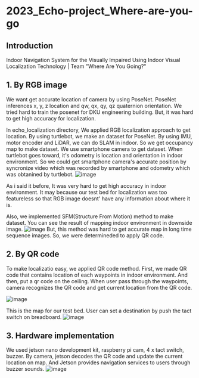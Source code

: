 # 2023_Echo-project_Where-are-you-go

## Introduction
Indoor Navigation System for the Visually Impaired Using Indoor Visual Localization Technology | Team "Where Are You Going?"

## 1. By RGB image
We want get accurate location of camera by using PoseNet. PoseNet inferences x, y, z location and qw, qx, qy, qz quaternion orientation.
We tried hard to train the posenet for DKU engineering building. But, it was hard to get high accuracy for localization.

In echo_localization directory, We applied RGB localization approach to get location.
By using turtlebot, we make an dataset for PoseNet.
By using IMU, motor encoder and LiDAR, we can do SLAM in indoor.
So we get occupancy map to make dataset. We use smartphone camera to get dataset.
When turtlebot goes toward, it's odometry is location and orientation in indoor environment. So we could get smartphone camera's accurate position by syncronize video which was recorded by smartphone and odometry which was obtanined by turtlebot.
![image](https://github.com/gigohe2/2023_Echo-project_Where-are-you-go/assets/59073888/d0921b77-6ee1-4423-bda4-ed60f51adc63)

As i said it before, It was very hard to get high accuracy in indoor environment. It may because our test bed for localization was too featureless so that RGB image doesnt' have any information about where it is.

Also, we implemented SFM(Structure From Motion) method to make dataset. You can see the result of mapping indoor environment in downside image.
![image](https://github.com/gigohe2/2023_Echo-project_Where-are-you-go/assets/59073888/78db11f1-c412-4da8-b2a2-79f825daaf37)
But, this method was hard to get accurate map in long time sequence images. So, we were determineded to apply QR code.


## 2. By QR code
To make localizatio easy, we applied QR code method. 
First, we made QR code that contains location of each waypoints in indoor environment.
And then, put a qr code on the ceiling. When user pass through the waypoints, camera recognizes the QR code and get current location from the QR code.

![image](https://github.com/gigohe2/2023_Echo-project_Where-are-you-go/assets/59073888/86dfc840-bd53-4884-9e08-e6e57923bfff)

This is the map for our test bed. User can set a destination by push the tact switch on breadboard.
![image](https://github.com/gigohe2/2023_Echo-project_Where-are-you-go/assets/59073888/9684b27c-61ea-470e-9f85-b68032ab537a)


## 3. Hardware implementation
We used jetson nano development kit, raspberry pi cam, 4 x tact switch, buzzer.
By camera, jetson decodes the QR code and update the current location on map.
And Jetson provides navigation services to users through buzzer sounds.
![image](https://github.com/gigohe2/2023_Echo-project_Where-are-you-go/assets/59073888/65891056-911e-40ab-9881-d3ad5a6d8c53)


